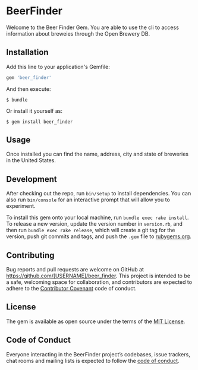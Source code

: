 # BeerFinder

Welcome to the Beer Finder Gem. You are able to use the cli to access information about breweies through the Open Brewery DB.

## Installation

Add this line to your application's Gemfile:

```ruby
gem 'beer_finder'
```

And then execute:

    $ bundle

Or install it yourself as:

    $ gem install beer_finder

## Usage

Once installed you can find the name, address, city and state of breweries in the United States.

## Development

After checking out the repo, run `bin/setup` to install dependencies. You can also run `bin/console` for an interactive prompt that will allow you to experiment.

To install this gem onto your local machine, run `bundle exec rake install`. To release a new version, update the version number in `version.rb`, and then run `bundle exec rake release`, which will create a git tag for the version, push git commits and tags, and push the `.gem` file to [rubygems.org](https://rubygems.org).

## Contributing

Bug reports and pull requests are welcome on GitHub at https://github.com/[USERNAME]/beer_finder. This project is intended to be a safe, welcoming space for collaboration, and contributors are expected to adhere to the [Contributor Covenant](http://contributor-covenant.org) code of conduct.

## License

The gem is available as open source under the terms of the [MIT License](https://opensource.org/licenses/MIT).

## Code of Conduct

Everyone interacting in the BeerFinder project’s codebases, issue trackers, chat rooms and mailing lists is expected to follow the [code of conduct](https://github.com/[USERNAME]/beer_finder/blob/master/CODE_OF_CONDUCT.md).
